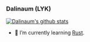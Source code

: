 ### Dalinaum (LYK)

[![Dalinaum's github stats](https://github-readme-stats.vercel.app/api?username=dalinaum&count_private=true&show_icons=true&theme=nord)](https://github.com/anuraghazra/github-readme-stats)

- 🌱 I’m currently learning [Rust](https://www.rust-lang.org/).
